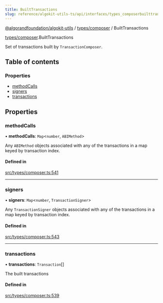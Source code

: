 ```yaml
---
title: BuiltTransactions
slug: reference/algokit-utils-ts/api/interfaces/types_composerbuilttransactions
---
```

[@algorandfoundation/algokit-utils](/reference/algokit-utils-ts/api/overview) / [types/composer](/reference/algokit-utils-ts/api/modules/types_composer/) / BuiltTransactions



[types/composer](/reference/algokit-utils-ts/api/modules/types_composer/).BuiltTransactions

Set of transactions built by `TransactionComposer`.

## Table of contents

### Properties

- [methodCalls](#methodcalls)
- [signers](#signers)
- [transactions](#transactions)

## Properties

### methodCalls

• **methodCalls**: `Map`\<`number`, `ABIMethod`\>

Any `ABIMethod` objects associated with any of the transactions in a map keyed by transaction index.

#### Defined in

[src/types/composer.ts:541](https://github.com/algorandfoundation/algokit-utils-ts/blob/main/src/types/composer.ts#L541)

___

### signers

• **signers**: `Map`\<`number`, `TransactionSigner`\>

Any `TransactionSigner` objects associated with any of the transactions in a map keyed by transaction index.

#### Defined in

[src/types/composer.ts:543](https://github.com/algorandfoundation/algokit-utils-ts/blob/main/src/types/composer.ts#L543)

___

### transactions

• **transactions**: `Transaction`[]

The built transactions

#### Defined in

[src/types/composer.ts:539](https://github.com/algorandfoundation/algokit-utils-ts/blob/main/src/types/composer.ts#L539)